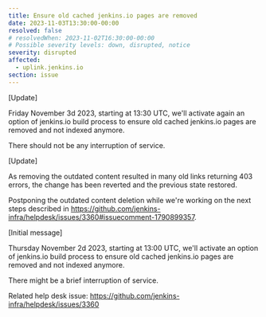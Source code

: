 ```yaml
---
title: Ensure old cached jenkins.io pages are removed
date: 2023-11-03T13:30:00-00:00
resolved: false
# resolvedWhen: 2023-11-02T16:30:00-00:00
# Possible severity levels: down, disrupted, notice
severity: disrupted
affected:
  - uplink.jenkins.io
section: issue
---
```


<!-- [Final message]

The operation finished with success, no interruption of services.

-->
[Update]

Friday November 3d 2023, starting at 13:30 UTC, we'll activate again an option of jenkins.io build process to ensure old cached jenkins.io pages are removed and not indexed anymore.

There should not be any interruption of service.

[Update]

As removing the outdated content resulted in many old links returning 403 errors, the change has been reverted and the previous state restored.

Postponing the outdated content deletion while we're working on the next steps described in https://github.com/jenkins-infra/helpdesk/issues/3360#issuecomment-1790899357.

[Initial message]

Thursday November 2d 2023, starting at 13:00 UTC, we'll activate an option of jenkins.io build process to ensure old cached jenkins.io pages are removed and not indexed anymore.

There might be a brief interruption of service.

Related help desk issue: https://github.com/jenkins-infra/helpdesk/issues/3360
